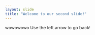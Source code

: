 ```yaml
---
layout: slide
title: "Welcome to our second slide!"
---
```

wowowowo
Use the left arrow to go back!
